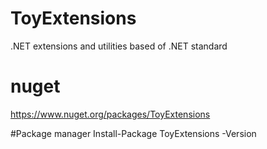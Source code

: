 # ToyExtensions
.NET extensions and utilities based of .NET standard

# nuget
https://www.nuget.org/packages/ToyExtensions

#Package manager
Install-Package ToyExtensions -Version
